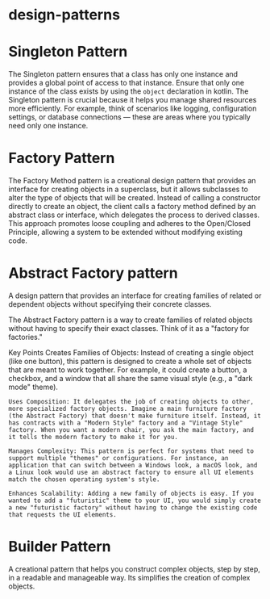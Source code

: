 # design-patterns

# Singleton Pattern
The Singleton pattern ensures that a class has only one instance and provides a global point of access to that instance.
Ensure that only one instance of the class exists by using the `object` declaration in kotlin.
The Singleton pattern is crucial because it helps you manage shared resources more efficiently. For example, think of scenarios like logging, configuration settings, or database connections — these are areas where you typically need only one instance.


# Factory Pattern
The Factory Method pattern is a creational design pattern that provides an interface for creating objects in a superclass, but it allows subclasses to alter the type of objects that will be created. Instead of calling a constructor directly to create an object, the client calls a factory method defined by an abstract class or interface, which delegates the process to derived classes. This approach promotes loose coupling and adheres to the Open/Closed Principle, allowing a system to be extended without modifying existing code.

# Abstract Factory pattern 
A design pattern that provides an interface for creating families of related or dependent objects without specifying their concrete classes.

The Abstract Factory pattern is a way to create families of related objects without having to specify their exact classes. Think of it as a "factory for factories."

Key Points
    Creates Families of Objects: Instead of creating a single object (like one button), this pattern is designed to create a whole set of objects that are meant to work together. For example, it could create a button, a checkbox, and a window that all share the same visual style (e.g., a "dark mode" theme).

    Uses Composition: It delegates the job of creating objects to other, more specialized factory objects. Imagine a main furniture factory (the Abstract Factory) that doesn't make furniture itself. Instead, it has contracts with a "Modern Style" factory and a "Vintage Style" factory. When you want a modern chair, you ask the main factory, and it tells the modern factory to make it for you.

    Manages Complexity: This pattern is perfect for systems that need to support multiple "themes" or configurations. For instance, an application that can switch between a Windows look, a macOS look, and a Linux look would use an abstract factory to ensure all UI elements match the chosen operating system's style.

    Enhances Scalability: Adding a new family of objects is easy. If you wanted to add a "futuristic" theme to your UI, you would simply create a new "futuristic factory" without having to change the existing code that requests the UI elements.

# Builder Pattern
A creational pattern that helps you construct complex objects, step by step, in a readable and manageable way. Its  simplifies the creation of complex objects.